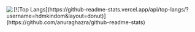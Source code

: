 <img   align="left" src="https://github-readme-stats.vercel.app/api?username=hdmkindom&locale=cn&line_height=33&show_icons=true&hide=&theme=&rank_icon=percentile"/>
[![Top Langs](https://github-readme-stats.vercel.app/api/top-langs/?username=hdmkindom&layout=donut)](https://github.com/anuraghazra/github-readme-stats)
